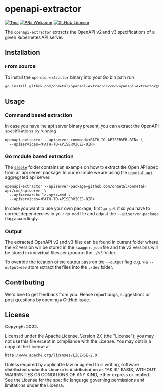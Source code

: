 # openapi-extractor

[![Test](https://github.com/onmetal/openapi-extractor/actions/workflows/test.yml/badge.svg)](https://github.com/onmetal/openapi-extractor/actions/workflows/test.yml)
[![PRs Welcome](https://img.shields.io/badge/PRs-welcome-brightgreen.svg?style=flat-square)](https://makeapullrequest.com)
[![GitHub License](https://img.shields.io/static/v1?label=License&message=Apache-2.0&color=blue&style=flat-square)](LICENSE)

The `openapi-extractor` extracts the OpenAPI v2 and v3 specifications of a given Kubernetes API server.

## Installation

### From source

To install the `openapi-extractor` binary into your Go bin path run

```bash
go install github.com/onmetal/openapi-extractor/cmd/openapi-extractor@main
```

## Usage

### Command based extraction

In case you have the api server binary present, you can extract the OpenAPI specifications by running

```shell
openapi-extractor --apiserver-command=<PATH-TO-APISERVER-BIN> \
  --apiservices=<PATH-TO-APISERVICES-DIR>
```

### Go module based extraction

The [`sample`](/sample) folder contains an example on how to extract the Open API spec from an api server package. In 
our example we are using the [`onmetal-api`](https://github.com/onmetal/onmetal-api) aggregated api server.

```shell
openapi-extractor --apiserver-package=github.com/onmetal/onmetal-api/cmd/apiserver \
  --apiserver-build-opts=mod \
  --apiservices=<PATH-TO-APISERVICES-DIR>
```

In case you want to use your own package, first `go get` it so you have to correct dependencies in your `go.mod` file and
adjust the `--apiserver-package` flag accordingly.

### Output

The extracted OpenAPI v2 and v3 files can be found in current folder where the v2 version will be stored in the `swagger.json`
file and the v3 versions will be stored in individual files per group in the `./v3` folder.

To override the location of the output pass on the `--output` flag e.g. via `--output=dev` store extract the files into
the `./dev` folder.

## Contributing

We'd love to get feedback from you. Please report bugs, suggestions or post questions by opening a GitHub issue.

## License

Copyright 2022.

Licensed under the Apache License, Version 2.0 (the "License");
you may not use this file except in compliance with the License.
You may obtain a copy of the License at

    http://www.apache.org/licenses/LICENSE-2.0

Unless required by applicable law or agreed to in writing, software
distributed under the License is distributed on an "AS IS" BASIS,
WITHOUT WARRANTIES OR CONDITIONS OF ANY KIND, either express or implied.
See the License for the specific language governing permissions and
limitations under the License.